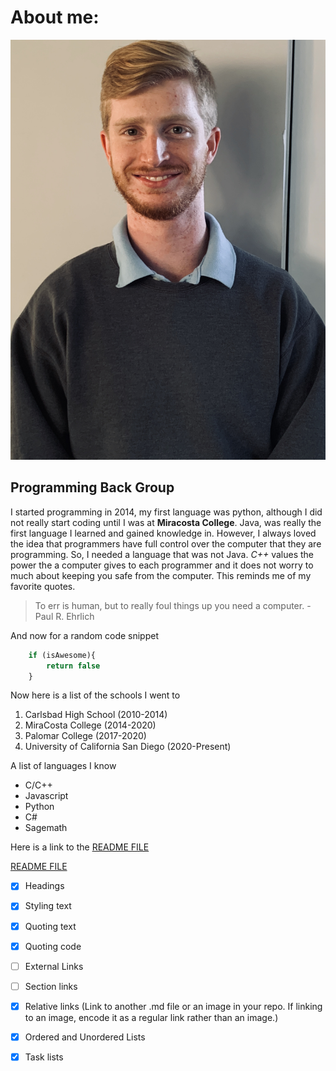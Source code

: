 # About me:

![Profile Picture](./Cover_photo.jpg)

## Programming Back Group


I started programming in 2014, my first language was
python, although I did not really start coding
until I was at **Miracosta College**. Java, was really the first
language I learned and gained knowledge in. However, I always loved the idea
that programmers have full control over the computer that they are programming.
So, I needed a language that was not Java. *C++* values the power the a computer
gives to each programmer and it does not worry to much about keeping you safe 
from the computer. This reminds me of my favorite quotes. 
> To err is human, but to really foul things up you need a computer. - Paul R. Ehrlich

And now for a random code snippet 
```javascript
    if (isAwesome){
        return false
    }
```
Now here is a list of the schools I went to

1. Carlsbad High School (2010-2014)
2. MiraCosta College (2014-2020)
3. Palomar College (2017-2020)
4. University of California San Diego (2020-Present) 

A list of languages I know

* C/C++
* Javascript
* Python
* C#
* Sagemath

Here is a link to the [README FILE](https://github.com/SoloChristo/cse110_lab1/blob/main/README.md)

[README FILE](README.md)

- [x] Headings
- [x] Styling text
- [x] Quoting text
- [x] Quoting code
- [ ] External Links
- [ ] Section links
- [x] Relative links (Link to another .md file or an image in your repo. If linking to an image, encode it as a regular link rather than an image.)
- [x] Ordered and Unordered Lists
- [x] Task lists







